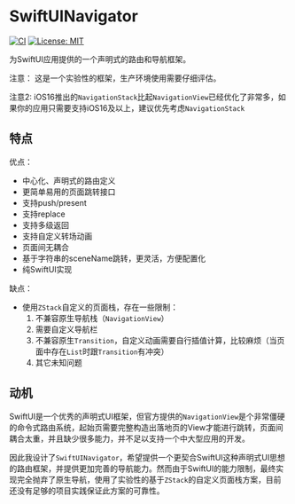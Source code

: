 # SwiftUINavigator

[![CI](https://img.shields.io/badge/SPM-supported-DE5C43.svg?style=flat)](https://swift.org/package-manager/)
[![License: MIT](https://img.shields.io/badge/License-MIT-yellow.svg)](https://opensource.org/licenses/MIT)

为SwiftUI应用提供的一个声明式的路由和导航框架。

注意： 这是一个实验性的框架，生产环境使用需要仔细评估。

注意2: iOS16推出的`NavigationStack`比起`NavigationView`已经优化了非常多，如果你的应用只需要支持iOS16及以上，建议优先考虑`NavigationStack`

## 特点

优点：

* 中心化、声明式的路由定义
* 更简单易用的页面跳转接口
* 支持push/present
* 支持replace
* 支持多级返回
* 支持自定义转场动画
* 页面间无耦合
* 基于字符串的sceneName跳转，更灵活，方便配置化
* 纯SwiftUI实现

缺点：

* 使用`ZStack`自定义的页面栈，存在一些限制：
    1. 不兼容原生导航栈（`NavigationView`）
    2. 需要自定义导航栏
    3. 不兼容原生`Transition`，自定义动画需要自行插值计算，比较麻烦（当页面中存在`List`时跟`Transition`有冲突）
    4. 其它未知问题

## 动机

SwiftUI是一个优秀的声明式UI框架，但官方提供的`NavigationView`是个非常僵硬的命令式路由系统，起始页需要完整构造出落地页的View才能进行跳转，页面间耦合太重，并且缺少很多能力，并不足以支持一个中大型应用的开发。

因此我设计了`SwiftUINavigator`，希望提供一个更契合SwiftUI这种声明式UI思想的路由框架，并提供更加完善的导航能力。然而由于SwiftUI的能力限制，最终实现完全抛弃了原生导航，使用了实验性的基于`ZStack`的自定义页面栈方案，目前还没有足够的项目实践保证此方案的可靠性。
